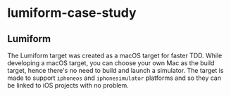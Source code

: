# lumiform-case-study

## Lumiform

The Lumiform target was created as a macOS target for faster TDD. While developing a macOS target, you can choose your own Mac as the build target, hence there's no need to build and launch a simulator. The target is made to support `iphoneos` and `iphonesimulator` platforms and so they can be linked to iOS projects with no problem.